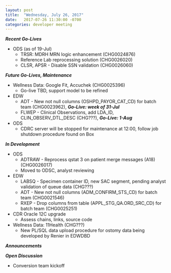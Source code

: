 ```yaml
---
layout: post
title:  "Wednesday, July 26, 2017"
date:   2017-07-26 11:30:00 -0700
categories: developer meeting
---
```

**_Recent Go-Lives_**
* ODS (as of 19-Jul)
	* TRSR: MDRH MRN logic enhancement (CHG0024876)
	* Reference Lab reprocessing solution (CHG0026020)
	* CLSR, APSR - Disable SSN validation (CHG0026060)

**_Future Go-Lives, Maintenance_**
* Wellness Data: Google Fit, Accuchek (CHG0025396)
	* Go-live TBD, support model to be refined
* EDW
	* ADT - New not null columns (OSHPD_PAYOR_CAT_CD) for batch team (CHG0023962), **_Go-Live: week of 31-Jul_**
	* FLWEP - Clinical Observations, add LDA_ID, CLIN_OBSERV_DTL_DESC (CHG???), **_Go-Live: 1-Aug_**
* ODS
	* CDRC server will be stopped for maintenance at 12:00, follow job shutdown procedure found on Box
  
**_In Development_**
* ODS
	* ADTRAW - Reprocess qstat 3 on patient merge messages (A18) (CHG0026017)
  * Moved to ODSC, analyst reviewing
* EDW
	* LABSQ - Specimen container ID, new SAC segment, pending analyst validation of queue data (CHG???)
	* ADT -  New not null columns (ADM_CONFIRM_STS_CD) for batch team (CHG0021546)
	* RXEP - Drop columns from table (APPL_STG_QA.ORD_SRC_CD) for batch team (CHG0025251)
* CDR Oracle 12C upgrade
  * Assess chains, links, source code
* Wellness Data: 11Health (CHG???)
  * New PL/SQL data upload procedure for ostomy data being developed by Renier in EDWDBD

**_Announcements_**

**_Open Discussion_**
  * Conversion team kickoff
